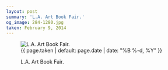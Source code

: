 ```yaml
---
layout: post
summary: 'L.A. Art Book Fair.'
og_image: 284-1280.jpg
taken: February 9, 2014
---
```


<figure class="post" data-src="{{ site.assets_url }}/{{ page.og_image }}">
<img alt="L.A. Art Book Fair." sizes="(min-width: 700px) 50vw, calc(100vw - 2rem)" src="{{ site.assets_url }}/284-640.jpg" srcset="{{ site.assets_url }}/284-1280.jpg 1280w, {{ site.assets_url }}/284-960.jpg 960w, {{ site.assets_url }}/284-640.jpg 640w, {{ site.assets_url }}/284-320.jpg 320w"/>
<figcaption>
<time>{{ page.taken | default: page.date | date: "%B %-d, %Y" }}</time>
<p>L.A. Art Book Fair.</p>
</figcaption>
</figure>
